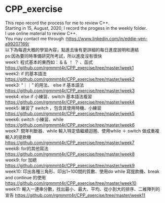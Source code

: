 # CPP_exercise
 This repo record the process for me to review C++.  
 Starting in  15, August, 2020, I record the progess in the weekly folder.  
 I use online material to review C++.  
 You may contact me through :https://www.linkedin.com/in/eddie-yen-a99207169/  
 以下為每週大概的學習內容，點進去後有更詳細的每日進度說明和連結      
 ps:因為要同時準備研究所考試，所以進度沒有很快  
 week1: 程式基本的東西如：＆＆ ！ ？ 、函式    
 https://github.com/rgmmmt4r/CPP_exercise/tree/master/week1  
 week2: if 的基本語法   
 https://github.com/rgmmmt4r/CPP_exercise/tree/master/week2  
 week3: “｜｜” 的用法、 else if 基本語法   
 https://github.com/rgmmmt4r/CPP_exercise/tree/master/week3  
 week4: else if 小練習、switch 基本語法複習   
 https://github.com/rgmmmt4r/CPP_exercise/tree/master/week4    
 week5: 練習了 switch ，包含其使用時機、小練習   
 https://github.com/rgmmmt4r/CPP_exercise/tree/master/week5   
 week6: switch 小練習、while     
 https://github.com/rgmmmt4r/CPP_exercise/tree/master/week6   
 week7: 閏年判斷器、while 輸入特定值繼續迴圈、使用while ＋ switch 做成重複輸入的提款機   
 https://github.com/rgmmmt4r/CPP_exercise/tree/master/week7   
 week8: for的其他寫法  
 https://github.com/rgmmmt4r/CPP_exercise/tree/master/week8   
 week9: for 加總   
 https://github.com/rgmmmt4r/CPP_exercise/tree/master/week9    
 week10:  印出各種三角形、印出1~100間的質數、使用do while 寫提款機、break and continue 的使用  
 https://github.com/rgmmmt4r/CPP_exercise/tree/master/week10  
 week11:  輸入一連串分數，找出最小、最大、平均、從小到大的排序、二維陣列的宣告
 https://github.com/rgmmmt4r/CPP_exercise/tree/master/week11    
 


